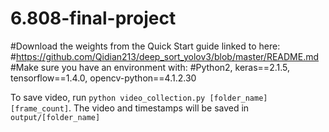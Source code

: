 # 6.808-final-project
#Download the weights from the Quick Start guide linked to here:
#https://github.com/Qidian213/deep_sort_yolov3/blob/master/README.md
#Make sure you have an environment with:
#Python2, keras==2.1.5, tensorflow==1.4.0, opencv-python==4.1.2.30


To save video, run ```python video_collection.py [folder_name] [frame_count]```. 
The video and timestamps will be saved in ```output/[folder_name]```
